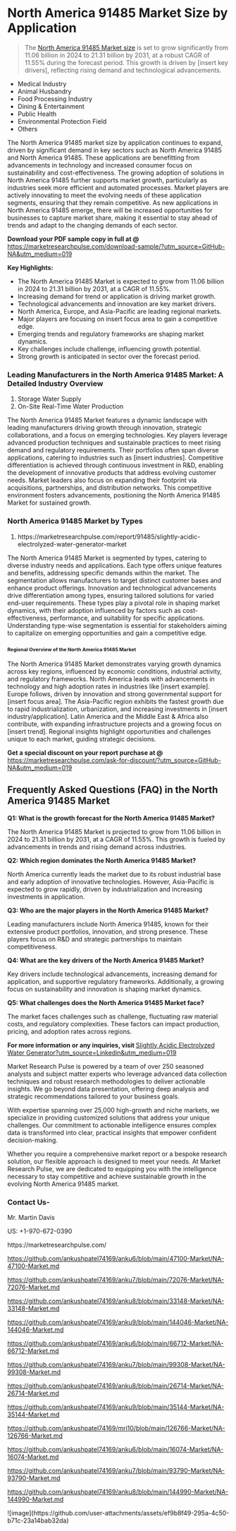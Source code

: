 <h1>North America 91485 Market&nbsp;Size by Application</h1><blockquote><p>The <a href="https://marketresearchpulse.com/download-sample/?utm_source=GitHub-NA&amp;utm_medium=019">North America 91485 Market size</a> is set to grow significantly from 11.06 billion in 2024 to 21.31 billion by 2031, at a robust CAGR of 11.55% during the forecast period. This growth is driven by [insert key drivers], reflecting rising demand and technological advancements.</p></blockquote><ul><li>Medical Industry<li> Animal Husbandry<li> Food Processing Industry<li> Dining & Entertainment<li> Public Health<li> Environmental Protection Field<li> Others</li></ul><p>The North America 91485 market size by application continues to expand, driven by significant demand in key sectors such as North America 91485 and North America 91485. These applications are benefitting from advancements in technology and increased consumer focus on sustainability and cost-effectiveness. The growing adoption of solutions in North America 91485 further supports market growth, particularly as industries seek more efficient and automated processes. Market players are actively innovating to meet the evolving needs of these application segments, ensuring that they remain competitive. As new applications in North America 91485 emerge, there will be increased opportunities for businesses to capture market share, making it essential to stay ahead of trends and adapt to the changing demands of each sector.</p><p><strong>Download your PDF sample copy in full at @ </strong><a href="https://marketresearchpulse.com/download-sample/?utm_source=GitHub-NA&amp;utm_medium=019">https://marketresearchpulse.com/download-sample/?utm_source=GitHub-NA&amp;utm_medium=019</a></p><p><strong>Key Highlights: </strong></p><ul><li>The North America 91485 Market is expected to grow from 11.06 billion in 2024 to 21.31 billion by 2031, at a CAGR of 11.55%.</li><li>Increasing demand for trend or application is driving market growth.</li><li>Technological advancements and innovation are key market drivers.</li><li>North America, Europe, and Asia-Pacific are leading regional markets.</li><li>Major players are focusing on insert focus area to gain a competitive edge.</li><li>Emerging trends and regulatory frameworks are shaping market dynamics.</li><li>Key challenges include challenge, influencing growth potential.</li><li>Strong growth is anticipated in sector over the forecast period.</li></ul><h3>Leading Manufacturers in the North America 91485 Market: A Detailed Industry Overview</h3><ol><li>Storage Water Supply<li> On-Site Real-Time Water Production</li></ol><div class="flex max-w-full flex-col flex-grow"><div class="min-h-8 text-message flex w-full flex-col items-end gap-2 whitespace-normal break-words [.text-message+&amp;]:mt-5" dir="auto" data-message-author-role="assistant" data-message-id="fd8432e4-4910-450d-b182-61b7bfb0a01f" data-message-model-slug="gpt-4o"><div class="flex w-full flex-col gap-1 empty:hidden first:pt-[3px]"><div class="markdown prose w-full break-words dark:prose-invert light"><p>The North America 91485 Market features a dynamic landscape with leading manufacturers driving growth through innovation, strategic collaborations, and a focus on emerging technologies. Key players leverage advanced production techniques and sustainable practices to meet rising demand and regulatory requirements. Their portfolios often span diverse applications, catering to industries such as [insert industries]. Competitive differentiation is achieved through continuous investment in R&amp;D, enabling the development of innovative products that address evolving customer needs. Market leaders also focus on expanding their footprint via acquisitions, partnerships, and distribution networks. This competitive environment fosters advancements, positioning the North America 91485 Market for sustained growth.</p></div></div></div></div><h3>North America 91485 Market by Types</h3><ol><li>https://marketresearchpulse.com/report/91485/slightly-acidic-electrolyzed-water-generator-market</li></ol><div class="flex max-w-full flex-col flex-grow"><div class="min-h-8 text-message flex w-full flex-col items-end gap-2 whitespace-normal break-words [.text-message+&amp;]:mt-5" dir="auto" data-message-author-role="assistant" data-message-id="084470be-0bb7-4664-bddf-5156b4f41249" data-message-model-slug="gpt-4o-mini"><div class="flex w-full flex-col gap-1 empty:hidden first:pt-[3px]"><div class="markdown prose w-full break-words dark:prose-invert light"><p>The North America 91485 Market is segmented by types, catering to diverse industry needs and applications. Each type offers unique features and benefits, addressing specific demands within the market. The segmentation allows manufacturers to target distinct customer bases and enhance product offerings. Innovation and technological advancements drive differentiation among types, ensuring tailored solutions for varied end-user requirements. These types play a pivotal role in shaping market dynamics, with their adoption influenced by factors such as cost-effectiveness, performance, and suitability for specific applications. Understanding type-wise segmentation is essential for stakeholders aiming to capitalize on emerging opportunities and gain a competitive edge.</p></div></div></div></div><h3><span style="font-size: 11px;">Regional Overview of the North America 91485 Market</span></h3><div class="flex max-w-full flex-col flex-grow"><div class="min-h-8 text-message flex w-full flex-col items-end gap-2 whitespace-normal break-words [.text-message+&amp;]:mt-5" dir="auto" data-message-author-role="assistant" data-message-id="e9038762-ce64-4e30-91c9-9bd413514231" data-message-model-slug="gpt-4o-mini"><div class="flex w-full flex-col gap-1 empty:hidden first:pt-[3px]"><div class="markdown prose w-full break-words dark:prose-invert light"><p>The North America 91485 Market demonstrates varying growth dynamics across key regions, influenced by economic conditions, industrial activity, and regulatory frameworks. North America leads with advancements in technology and high adoption rates in industries like [insert example]. Europe follows, driven by innovation and strong governmental support for [insert focus area]. The Asia-Pacific region exhibits the fastest growth due to rapid industrialization, urbanization, and increasing investments in [insert industry/application]. Latin America and the Middle East &amp; Africa also contribute, with expanding infrastructure projects and a growing focus on [insert trend]. Regional insights highlight opportunities and challenges unique to each market, guiding strategic decisions.</p></div></div></div></div><p><strong>Get a special discount on your report purchase at @ </strong><a href="https://marketresearchpulse.com/ask-for-discount/?utm_source=GitHub-NA&amp;utm_medium=019">https://marketresearchpulse.com/ask-for-discount/?utm_source=GitHub-NA&amp;utm_medium=019</a></p><h2>Frequently Asked Questions (FAQ) in the North America 91485 Market</h2><p><strong>Q1: What is the growth forecast for the North America 91485 Market?</strong></p><p>The North America 91485 Market is projected to grow from 11.06 billion in 2024 to 21.31 billion by 2031, at a CAGR of 11.55%. This growth is fueled by advancements in trends and rising demand across industries.</p><p><strong>Q2: Which region dominates the North America 91485 Market?</strong></p><p>North America currently leads the market due to its robust industrial base and early adoption of innovative technologies. However, Asia-Pacific is expected to grow rapidly, driven by industrialization and increasing investments in application.</p><p><strong>Q3: Who are the major players in the North America 91485 Market?</strong></p><p>Leading manufacturers include North America 91485, known for their extensive product portfolios, innovation, and strong presence. These players focus on R&amp;D and strategic partnerships to maintain competitiveness.</p><p><strong>Q4: What are the key drivers of the North America 91485 Market?</strong></p><p>Key drivers include technological advancements, increasing demand for application, and supportive regulatory frameworks. Additionally, a growing focus on sustainability and innovation is shaping market dynamics.</p><p><strong>Q5: What challenges does the North America 91485 Market face?</strong></p><p>The market faces challenges such as challenge, fluctuating raw material costs, and regulatory complexities. These factors can impact production, pricing, and adoption rates across regions.</p><p><strong>For more information or any inquiries, visit&nbsp;</strong><a href="Slightly Acidic Electrolyzed Water Generator?utm_source=Linkedin&utm_medium=019">Slightly Acidic Electrolyzed Water Generator?utm_source=Linkedin&utm_medium=019</a></p><p>Market Research Pulse is powered by a team of over 250 seasoned analysts and subject matter experts who leverage advanced data collection techniques and robust research methodologies to deliver actionable insights. We go beyond data presentation, offering deep analysis and strategic recommendations tailored to your business goals.</p><p>With expertise spanning over 25,000 high-growth and niche markets, we specialize in providing customized solutions that address your unique challenges. Our commitment to actionable intelligence ensures complex data is transformed into clear, practical insights that empower confident decision-making.</p><p>Whether you require a comprehensive market report or a bespoke research solution, our flexible approach is designed to meet your needs. At Market Research Pulse, we are dedicated to equipping you with the intelligence necessary to stay competitive and achieve sustainable growth in the evolving North America 91485 market.</p><h3><strong>Contact Us-</strong></h3><p>Mr. Martin Davis</p><p>US: +1-970-672-0390</p><p>https://marketresearchpulse.com/</p><p><a href="https://github.com/ankushpatel74169/anku6/blob/main/47100-Market/NA-47100-Market.md">https://github.com/ankushpatel74169/anku6/blob/main/47100-Market/NA-47100-Market.md</a></p><p><a href="https://github.com/ankushpatel74169/anku7/blob/main/72076-Market/NA-72076-Market.md">https://github.com/ankushpatel74169/anku7/blob/main/72076-Market/NA-72076-Market.md</a></p><p><a href="https://github.com/ankushpatel74169/anku8/blob/main/33148-Market/NA-33148-Market.md">https://github.com/ankushpatel74169/anku8/blob/main/33148-Market/NA-33148-Market.md</a></p><p><a href="https://github.com/ankushpatel74169/anku9/blob/main/144046-Market/NA-144046-Market.md">https://github.com/ankushpatel74169/anku9/blob/main/144046-Market/NA-144046-Market.md</a></p><p><a href="https://github.com/ankushpatel74169/anku6/blob/main/66712-Market/NA-66712-Market.md">https://github.com/ankushpatel74169/anku6/blob/main/66712-Market/NA-66712-Market.md</a></p><p><a href="https://github.com/ankushpatel74169/anku7/blob/main/99308-Market/NA-99308-Market.md">https://github.com/ankushpatel74169/anku7/blob/main/99308-Market/NA-99308-Market.md</a></p><p><a href="https://github.com/ankushpatel74169/anku8/blob/main/26714-Market/NA-26714-Market.md">https://github.com/ankushpatel74169/anku8/blob/main/26714-Market/NA-26714-Market.md</a></p><p><a href="https://github.com/ankushpatel74169/anku9/blob/main/35144-Market/NA-35144-Market.md">https://github.com/ankushpatel74169/anku9/blob/main/35144-Market/NA-35144-Market.md</a></p><p><a href="https://github.com/ankushpatel74169/mri10/blob/main/126766-Market/NA-126766-Market.md">https://github.com/ankushpatel74169/mri10/blob/main/126766-Market/NA-126766-Market.md</a></p><p><a href="https://github.com/ankushpatel74169/anku6/blob/main/16074-Market/NA-16074-Market.md">https://github.com/ankushpatel74169/anku6/blob/main/16074-Market/NA-16074-Market.md</a></p><p><a href="https://github.com/ankushpatel74169/anku7/blob/main/93790-Market/NA-93790-Market.md">https://github.com/ankushpatel74169/anku7/blob/main/93790-Market/NA-93790-Market.md</a></p><p><a href="https://github.com/ankushpatel74169/anku8/blob/main/144990-Market/NA-144990-Market.md">https://github.com/ankushpatel74169/anku8/blob/main/144990-Market/NA-144990-Market.md</a></p>
![image](https://github.com/user-attachments/assets/ef9b8f49-295a-4c50-b71c-23a14bab32da)
